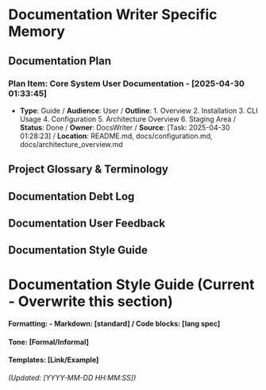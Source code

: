 # Documentation Writer Specific Memory
<!-- Entries below should be added reverse chronologically (newest first) -->

## Documentation Plan
### Plan Item: Core System User Documentation - [2025-04-30 01:33:45]
- **Type**: Guide / **Audience**: User / **Outline**: 1. Overview 2. Installation 3. CLI Usage 4. Configuration 5. Architecture Overview 6. Staging Area / **Status**: Done / **Owner**: DocsWriter / **Source**: [Task: 2025-04-30 01:28:23] / **Location**: README.md, docs/configuration.md, docs/architecture_overview.md
<!-- Append plan items using the format below -->

## Project Glossary & Terminology
<!-- Append terms using the format below -->

## Documentation Debt Log
<!-- Append debt items using the format below -->

## Documentation User Feedback
<!-- Append feedback items using the format below -->

## Documentation Style Guide
<!-- Update style guide notes here (consider if this should be newest first or overwrite) -->
# Documentation Style Guide (Current - Overwrite this section)
#### Formatting: - Markdown: [standard] / Code blocks: [lang spec]
#### Tone: [Formal/Informal]
#### Templates: [Link/Example]
*(Updated: [YYYY-MM-DD HH:MM:SS])*